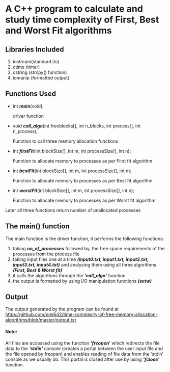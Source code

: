 # A C++ program to calculate and study time complexity of First, Best and Worst Fit algorithms

## Libraries Included
1)	iostream(standard i/o)
2)	ctime	(timer)
3)	cstring	(strcpy() function)
4)	iomanip (formatted output)

## Functions Used

* int *__main__*(void);
	
	driver function

* void *__call_algo__*(int freeblocks[], int n_blocks, int process[], int n_process);
	
	Function to call three memory allocation functions

* int *__firstFit__*(int blockSize[], int m, int processSize[], int n);

	Function to allocate memory to processes as per First fit algorithm

* int *__bestFit__*(int blockSize[], int m, int processSize[], int n);
	
	Function to allocate memory to processes as per Best fit algorithm

* int *__worstFit__*(int blockSize[], int m, int processSize[], int n);

	Function to allocate memory to processes as per Worst fit algorithm

Later all three functions return number of unallocated processes	

## The main() function

The main function is the driver function, it performs the following functions:
 
1)	taking *__no_of_processes__* followed by, the free space requirements of the processes from the process file 
2)	taking input files one at a time *__(input0.txt, input1.txt, input2.txt, input3.txt, input4.txt)__* 
	  and analysing them using all three algorithms *__(First, Best & Worst fit)__*
3)	it calls the algorithms through the *__'call_algo'__* function
4)	the output is formatted by using I/O manipulation functions *__(setw)__*

## Output

The output generated by the program can be found at https://github.com/pmj642/time-complexity-of-free-memory-allocation-algorithms/blob/master/output.txt

#### Note: 
All files are accessed using the function *__'freopen'__* which redirects the file data to the *__'stdin'__* console (creates a portal between the user input file and the file opened by freopen) and enables reading of file data from the 'stdin' console as we usually do.
This portal is closed after use by using *__'fclose'__* function.
